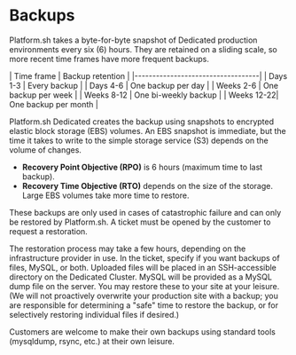# Backups

Platform.sh takes a byte-for-byte snapshot of Dedicated production environments every six (6) hours.  They are retained on a sliding scale, so more recent time frames have more frequent backups.

| Time frame | Backup retention     |
|-----------------------------------|
| Days 1-3   | Every backup         |
| Days 4-6   | One backup per day   |
| Weeks 2-6  | One backup per week  |
| Weeks 8-12 | One bi-weekly backup |
| Weeks 12-22| One backup per month |

Platform.sh Dedicated creates the backup using snapshots to encrypted elastic block storage (EBS) volumes. An EBS snapshot is immediate, but the time it takes to write to the simple storage service (S3) depends on the volume of changes.

* **Recovery Point Objective (RPO)** is 6 hours (maximum time to last backup).
* **Recovery Time Objective (RTO)** depends on the size of the storage. Large EBS volumes take more time to restore.

These backups are only used in cases of catastrophic failure and can only be restored by Platform.sh. A ticket must be opened by the customer to request a restoration.

The restoration process may take a few hours, depending on the infrastructure provider in use.  In the ticket, specify if you want backups of files, MySQL, or both.  Uploaded files will be placed in an SSH-accessible directory on the Dedicated Cluster.  MySQL will be provided as a MySQL dump file on the server.  You may restore these to your site at your leisure.  (We will not proactively overwrite your production site with a backup; you are responsible for determining a "safe" time to restore the backup, or for selectively restoring individual files if desired.)

Customers are welcome to make their own backups using standard tools (mysqldump, rsync, etc.) at their own leisure.
